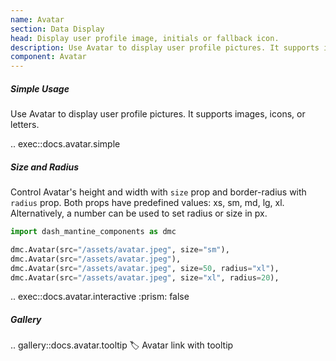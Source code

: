 ```yaml
---
name: Avatar
section: Data Display
head: Display user profile image, initials or fallback icon.
description: Use Avatar to display user profile pictures. It supports images, icons, or letters.
component: Avatar
---
```


##### Simple Usage

Use Avatar to display user profile pictures. It supports images, icons, or letters.

.. exec::docs.avatar.simple

##### Size and Radius

Control Avatar's height and width with `size` prop and border-radius with `radius` prop. Both props have
predefined values: xs, sm, md, lg, xl. Alternatively, a number can be used to set radius or size in px.

```python
import dash_mantine_components as dmc

dmc.Avatar(src="/assets/avatar.jpeg", size="sm"),
dmc.Avatar(src="/assets/avatar.jpeg"),
dmc.Avatar(src="/assets/avatar.jpeg", size=50, radius="xl"),
dmc.Avatar(src="/assets/avatar.jpeg", size="xl", radius=20),
```

.. exec::docs.avatar.interactive
    :prism: false

##### Gallery

.. gallery::docs.avatar.tooltip
    :label: Avatar link with tooltip

